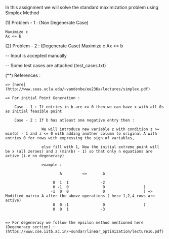 In this assignment we will solve the standard maximization problem using Simplex Method

(1) Problem - 1 : (Non Degenerate Case)

	Maximize c
	Ax <= b 

(2) Problem - 2 : (Degenerate Case)
	Maximize c
	Ax <= b


-- Input is accepted manually

-- Some test cases are attached (test_cases.txt)

(**) References :

	=> [here](http://www.seas.ucla.edu/~vandenbe/ee236a/lectures/simplex.pdf)

	=> For initial Point Generation :

		Case - 1 : If entries in b are >= 0 then we can have x with all 0s as initial feasible point

		Case - 2 : If b has atleast one negative entry then :

					We will introduce new variable z with condition z >= min(b) - 1 and z <= 0 with adding another column to original A with entries 0 for rows with expressing the sign of variables,

					else fill with 1, Now the initial extreme point will be x (all zeroes) and z (min(b) - 1) so that only n equations are active (i.e no degeneracy)

					example :

						    A         <=       b        

					     0  1  1 			  -2			     
					     0 -1  0			   0                 ) 
					    -1  0  0			   0				 ) => Modified matrix A after the above operations ( here 1,2,4 rows are active)
					     0  0 -1			   0				 )
					     0  0  1			  -3


	=> For degeneracy we follow the epsilon method mentioned here (Degeneracy section) : (https://www.cse.iitb.ac.in/~sundar/linear_optimization/lecture16.pdf)

